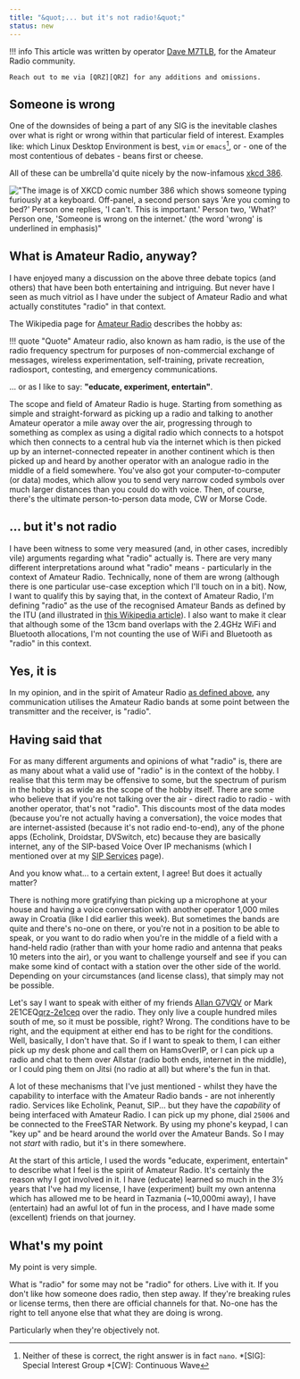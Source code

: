 ```yaml
---
title: "&quot;... but it's not radio!&quot;"
status: new
---
```


!!! info
    This article was written by operator [Dave M7TLB][QRZ], for the Amateur Radio community.

    Reach out to me via [QRZ][QRZ] for any additions and omissions.

## Someone is wrong

One of the downsides of being a part of any SIG is the inevitable clashes over what is right or wrong within that particular field of interest.  Examples like: which Linux Desktop Environment is best, `vim` or `emacs`[^1], or - one of the most contentious of debates - beans first or cheese.

All of these can be umbrella'd quite nicely by the now-infamous [xkcd 386][386-lnk].

!["The image is of XKCD comic number 386 which shows someone typing furiously at a keyboard.  Off-panel, a second person says 'Are you coming to bed?' Person one replies, 'I can't. This is important.' Person two, 'What?' Person one, 'Someone is wrong on the internet.' (the word 'wrong' is underlined in emphasis)"][386-img]

## What is Amateur Radio, anyway?

I have enjoyed many a discussion on the above three debate topics (and others) that have been both entertaining and intriguing.  But never have I seen as much vitriol as I have under the subject of Amateur Radio and what actually constitutes "radio" in that context.

The Wikipedia page for [Amateur Radio][wiki-amateur] describes the hobby as:

!!! quote "Quote"
    Amateur radio, also known as ham radio, is the use of the radio frequency spectrum for purposes of non-commercial exchange of messages, wireless experimentation, self-training, private recreation, radiosport, contesting, and emergency communications.

... or as I like to say: **"educate, experiment, entertain"**.

The scope and field of Amateur Radio is huge.  Starting from something as simple and straight-forward as picking up a radio and talking to another Amateur operator a mile away over the air, progressing through to something as complex as using a digital radio which connects to a hotspot which then connects to a central hub via the internet which is then picked up by an internet-connected repeater in another continent which is then picked up and heard by another operator with an analogue radio in the middle of a field somewhere.  You've also got your computer-to-computer (or data) modes, which allow you to send very narrow coded symbols over much larger distances than you could do with voice.  Then, of course, there's the ultimate person-to-person data mode, CW or Morse Code.

## ... but it's not radio

I have been witness to some very measured (and, in other cases, incredibly vile) arguments regarding what "radio" actually is.  There are very many different interpretations around what "radio" means - particularly in the context of Amateur Radio.  Technically, none of them are wrong (although there is one particular use-case exception which I'll touch on in a bit).  Now, I want to qualify this by saying that, in the context of Amateur Radio, I'm defining "radio" as the use of the recognised Amateur Bands as defined by the ITU (and illustrated in [this Wikipedia article][wiki-amateurbands]).  I also want to make it clear that although some of the 13cm band overlaps with the 2.4GHz WiFi and Bluetooth allocations, I'm not counting the use of WiFi and Bluetooth as "radio" in this context.

## Yes, it is

In my opinion, and in the spirit of Amateur Radio [as defined above](#what-is-amateur-radio-anyway), any communication utilises the Amateur Radio bands at some point between the transmitter and the receiver, is "radio".

## Having said that

For as many different arguments and opinions of what "radio" is, there are as many about what a valid use of "radio" is in the context of the hobby.  I realise that this term may be offensive to some, but the spectrum of purism in the hobby is as wide as the scope of the hobby itself.  There are some who believe that if you're not talking over the air - direct radio to radio - with another operator, that's not "radio".  This discounts most of the data modes (because you're not actually having a conversation), the voice modes that are internet-assisted (because it's not radio end-to-end), any of the phone apps (Echolink, Droidstar, DVSwitch, etc) because they are basically internet, any of the SIP-based Voice Over IP mechanisms (which I mentioned over at my [SIP Services](sip_services.md) page).

And you know what... to a certain extent, I agree!  But does it actually matter?

There is nothing more gratifying than picking up a microphone at your house and having a voice conversation with another operator 1,000 miles away in Croatia (like I did earlier this week).  But sometimes the bands are quite and there's no-one on there, or you're not in a position to be able to speak, or you want to do radio when you're in the middle of a field with a hand-held radio (rather than with your home radio and antenna that peaks 10 meters into the air), or you want to challenge yourself and see if you can make some kind of contact with a station over the other side of the world.  Depending on your circumstances (and license class), that simply may not be possible.  

Let's say I want to speak with either of my friends [Allan G7VQV][qrz-g7vqv] or Mark 2E1CEQ[qrz-2e1ceq] over the radio.  They only live a couple hundred miles south of me, so it must be possible, right?  Wrong.  The conditions have to be right, and the equipment at either end has to be right for the conditions.  Well, basically, I don't have that.  So if I want to speak to them, I can either pick up my desk phone and call them on HamsOverIP, or I can pick up a radio and chat to them over Allstar (radio both ends, internet in the middle), or I could ping them on Jitsi (no radio at all) but where's the fun in that.

A lot of these mechanisms that I've just mentioned - whilst they have the capability to interface with the Amateur Radio bands - are not inherently radio.  Services like Echolink, Peanut, SIP... but they have the _capability_ of being interfaced with Amateur Radio.  I can pick up my phone, dial `25006` and be connected to the FreeSTAR Network.  By using my phone's keypad, I can "key up" and be heard around the world over the Amateur Bands.  So I may not _start_ with radio, but it's in there somewhere.

At the start of this article, I used the words "educate, experiment, entertain" to describe what I feel is the spirit of Amateur Radio.  It's certainly the reason why I got involved in it.  I have (educate) learned so much in the 3½ years that I've had my license, I have (experiment) built my own antenna which has allowed me to be heard in Tazmania (~10,000mi away), I have (entertain) had an awful lot of fun in the process, and I have made some (excellent) friends on that journey.

## What's my point

My point is very simple.

What is "radio" for some may not be "radio" for others.  Live with it.  If you don't like how someone does radio, then step away.  If they're breaking rules or license terms, then there are official channels for that.  No-one has the right to tell anyone else that what they are doing is wrong.  

Particularly when they're objectively not.

[QRZ]: https://qrz.com/db/M7TLB
[wiki-amateur]: https://en.wikipedia.org/wiki/Amateur_radio
[wiki-amateurbands]: https://en.wikipedia.org/wiki/Amateur_radio_frequency_allocations
[qrz-g7vqv]: https://qrz.com/db/G7VQV
[qrz-2e1ceq]: https://qrz.com/db/2E1CEQ
[386-lnk]: https://xkcd.com/386/
[386-img]: https://imgs.xkcd.com/comics/duty_calls.png

[^1]: Neither of these is correct, the right answer is in fact `nano`.
*[SIG]: Special Interest Group
*[CW]: Continuous Wave
